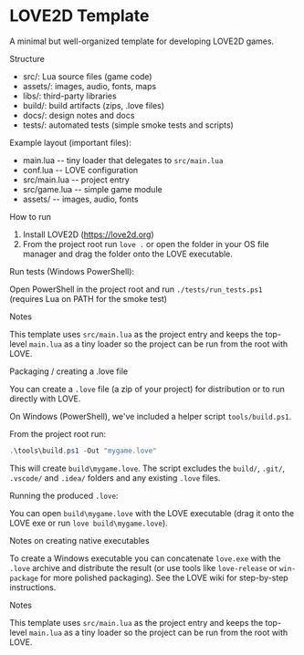 # LOVE2D Template

A minimal but well-organized template for developing LOVE2D games.

Structure

- src/: Lua source files (game code)
- assets/: images, audio, fonts, maps
- libs/: third-party libraries
- build/: build artifacts (zips, .love files)
- docs/: design notes and docs
- tests/: automated tests (simple smoke tests and scripts)

Example layout (important files):

- main.lua         -- tiny loader that delegates to `src/main.lua`
- conf.lua         -- LOVE configuration
- src/main.lua     -- project entry
- src/game.lua     -- simple game module
- assets/          -- images, audio, fonts



How to run

1. Install LOVE2D (https://love2d.org)
2. From the project root run `love .` or open the folder in your OS file manager and drag the folder onto the LOVE executable.

Run tests (Windows PowerShell):

Open PowerShell in the project root and run `./tests/run_tests.ps1` (requires Lua on PATH for the smoke test)  

Notes

This template uses `src/main.lua` as the project entry and keeps the top-level `main.lua` as a tiny loader so the project can be run from the root with LOVE.

Packaging / creating a .love file

You can create a `.love` file (a zip of your project) for distribution or to run directly with LOVE.

On Windows (PowerShell), we've included a helper script `tools/build.ps1`.

From the project root run:

```powershell
.\tools\build.ps1 -Out "mygame.love"
```

This will create `build\mygame.love`. The script excludes the `build/`, `.git/`, `.vscode/` and `.idea/` folders and any existing `.love` files.

Running the produced `.love`:

You can open `build\mygame.love` with the LOVE executable (drag it onto the LOVE exe or run `love build\mygame.love`).

Notes on creating native executables

To create a Windows executable you can concatenate `love.exe` with the `.love` archive and distribute the result (or use tools like `love-release` or `win-package` for more polished packaging). See the LOVE wiki for step-by-step instructions.

Notes

This template uses `src/main.lua` as the project entry and keeps the top-level `main.lua` as a tiny loader so the project can be run from the root with LOVE.
